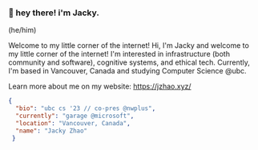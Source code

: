 ### :wave: hey there! i'm Jacky.
(he/him)

Welcome to my little corner of the internet! Hi, I'm Jacky and welcome to my little corner of the internet! I'm interested in infrastructure (both community and software), cognitive systems, and ethical tech. Currently, I'm based in Vancouver, Canada and studying Computer Science @ubc.

Learn more about me on my website: https://jzhao.xyz/

```json
{
  "bio": "ubc cs '23 // co-pres @nwplus",
  "currently": "garage @microsoft",
  "location": "Vancouver, Canada",
  "name": "Jacky Zhao"
 }
```
